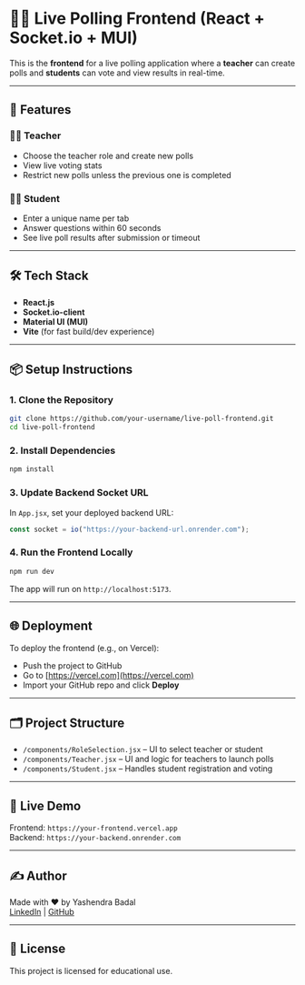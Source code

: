 # 🧑‍🎓 Live Polling Frontend (React + Socket.io + MUI)

This is the **frontend** for a live polling application where a **teacher** can create polls and **students** can vote and view results in real-time.

---

## 🚀 Features

### 👨‍🏫 Teacher
- Choose the teacher role and create new polls
- View live voting stats
- Restrict new polls unless the previous one is completed

### 👨‍🎓 Student
- Enter a unique name per tab
- Answer questions within 60 seconds
- See live poll results after submission or timeout

---

## 🛠️ Tech Stack
- **React.js**
- **Socket.io-client**
- **Material UI (MUI)**
- **Vite** (for fast build/dev experience)

---

## 📦 Setup Instructions

### 1. Clone the Repository
```bash
git clone https://github.com/your-username/live-poll-frontend.git
cd live-poll-frontend
```

### 2. Install Dependencies
```bash
npm install
```

### 3. Update Backend Socket URL
In `App.jsx`, set your deployed backend URL:
```js
const socket = io("https://your-backend-url.onrender.com");
```

### 4. Run the Frontend Locally
```bash
npm run dev
```

The app will run on `http://localhost:5173`.

---

## 🌐 Deployment

To deploy the frontend (e.g., on Vercel):
- Push the project to GitHub
- Go to [https://vercel.com](https://vercel.com)
- Import your GitHub repo and click **Deploy**

---

## 🗂️ Project Structure

- `/components/RoleSelection.jsx` – UI to select teacher or student
- `/components/Teacher.jsx` – UI and logic for teachers to launch polls
- `/components/Student.jsx` – Handles student registration and voting

---

## 🔗 Live Demo

Frontend: `https://your-frontend.vercel.app`  
Backend: `https://your-backend.onrender.com`

---

## ✍️ Author

Made with ❤️ by Yashendra Badal  
[LinkedIn](https://www.linkedin.com/in/yashendra-badal/) | [GitHub](https://github.com/Yashendra-Badal)

---

## 📜 License

This project is licensed for educational use.
